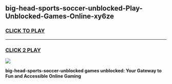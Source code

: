 
## big-head-sports-soccer-unblocked-Play-Unblocked-Games-Online-xy6ze
<h3>
<a href="https://premium76.site?title=big-head-sports-soccer-unblocked&ref=25A">CLICK TO PLAY</a></h3>
<hr>

<h3>
<a href="https://premium76.site?title=big-head-sports-soccer-unblocked&ref=25A">CLICK 2 PLAY</a>
  
</h3>

<a href="https://premium76.site?title=big-head-sports-soccer-unblocked&ref=25A"><img src="https://clearcache.store/games.png"></a>


**big-head-sports-soccer-unblocked games unblocked: Your Gateway to Fun and Accessible Online Gaming**
